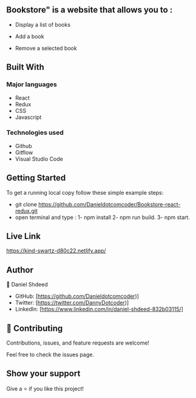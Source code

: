 ## Bookstore" is a website that allows you to : 
 
 * Display a list of books

 * Add a book

 * Remove a selected book

## Built With
### Major languages
- React
- Redux
- CSS
- Javascript

### Technologies used
- Github
- Gitflow
- Visual Studio Code

## Getting Started
To get a running local copy follow these simple example steps:
* git clone  https://github.com/Danieldotcomcoder/Bookstore-react-redux.git
* open terminal and type : 1-  npm install
                           2-  npm run build.
                           3-  npm start. 

## Live Link 
https://kind-swartz-d80c22.netlify.app/
## Author
👤 Daniel Shdeed

- GitHub: [https://github.com/Danieldotcomcoder)]
- Twitter: [https://twitter.com/DannyDotcoder)]
- LinkedIn: [https://www.linkedin.com/in/daniel-shdeed-832b03115/]

## 🤝 Contributing
Contributions, issues, and feature requests are welcome!

Feel free to check the issues page.


## Show your support
Give a ⭐️ if you like this project!
